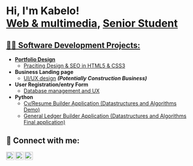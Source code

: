 <h1>Hi, I'm Kabelo! <br/><a href="https://github.com/joshmadakor1">Web & multimedia</a>, <a href="https://www.linkedin.com/in/joshmadakor/">Senior Student</h1>

<h2>👨‍💻 Software Development Projects:</h2>

- <b>Portfolio Design</b>
  - [Praciting Design & SEO in HTML5 & CSS3](https://github.com/joshmadakor1/Algorithms-Practice)
- <b>Business Landing page</b>
  - [UI/UX design](https://github.com/joshmadakor1/4chan-Image-Analysis-Middleware-C964) <b><i>(Potentially Construction Business)</b></i>
- <b>User Registration/entry Form</b>
  - [Database management and UX](https://github.com/joshmadakor1/Sentinel-Lab)
- <b>Python</b>
  - [Cv/Resume Builder Application (Datastructures and Algorithms Demo)](https://github.com/joshmadakor1/Sentinel-Lab)
  - [General Ledger Builder Application (Datastructures and Algorithms Final application)](https://github.com/joshmadakor1/Sentinel-Lab)

<h2> 🤳 Connect with me:</h2>

[<img align="left" alt="JoshMadakor | Twitter" width="22px" src="https://cdn.jsdelivr.net/npm/simple-icons@v3/icons/twitter.svg" />][twitter]
[<img align="left" alt="JoshMadakor | LinkedIn" width="22px" src="https://cdn.jsdelivr.net/npm/simple-icons@v3/icons/linkedin.svg" />][linkedin]
[<img align="left" alt="JoshMadakor | Instagram" width="22px" src="https://cdn.jsdelivr.net/npm/simple-icons@v3/icons/instagram.svg" />][instagram]

[twitter]: https://twitter.com/D_kaybee
[youtube]: https://www.youtube.com/channel/UC_32cK6i57wAz259TOfxqhQ
[instagram]: https://www.instagram.com/davidkdevs/
[linkedin]: https://www.linkedin.com/in/kabelo-david-nkoane

<!--

Here are some ideas to get you started:

- 🔭 I’m currently working on ...
- 🌱 I’m currently learning ...
- 👯 I’m looking to collaborate on ...
- 🤔 I’m looking for help with ...
- 💬 Ask me about ...
- 📫 How to reach me: ...
- 😄 Pronouns: ...
- ⚡ Fun fact: ...
-->

